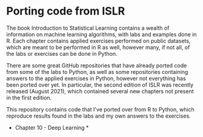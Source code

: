 # Porting code from ISLR

The book Introduction to Statistical Learning contains a wealth of information on machine learning algorithms, with labs and examples done in R.  Each chapter contains applied exercises performed on public datasets, which are meant to be performed in R as well, however many, if not all, of the labs or exercises can be done in Python.  

There are some great GitHub repositories that have already ported code from some of the labs to Python, as well as some repositories containing answers to the applied exercises in Python, however not everything has been ported over yet.  In particular, the second edition of ISLR was recently released (August 2021), which contained several new chapters not present in the first edition.

This repository contains code that I've ported over from R to Python, which reproduce results found in the labs and my own answers to the exercises.

* Chapter 10 - Deep Learning
	*